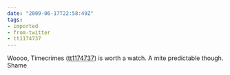 ```yaml
---
date: "2009-06-17T22:58:49Z"
tags:
- imported
- from-twitter
- tt1174737
---
```

Woooo, Timecrimes \([tt1174737](/tags/tt1174737)\) is worth a watch. A mite predictable though. Shame
